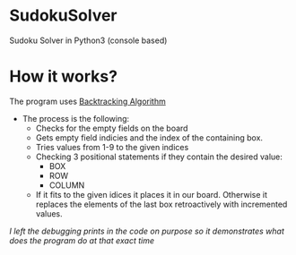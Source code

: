 # SudokuSolver
Sudoku Solver in Python3 (console based)

# How it works?
 The program uses [Backtracking Algorithm](https://en.wikipedia.org/wiki/Backtracking)
* The process is the following:
   * Checks for the empty fields on the board
   * Gets empty field indicies and the index of the containing box.
   * Tries values from 1-9 to the given indices
   * Checking 3 positional statements if they contain the desired value:
     * BOX
     * ROW
     * COLUMN
   * If it fits to the given idices it places it in our board. Otherwise it replaces the elements of the last box retroactively with incremented values.
   
   
*I left the debugging prints in the code on purpose so it demonstrates what does the program do at that exact time*
